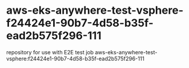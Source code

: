 # aws-eks-anywhere-test-vsphere-f24424e1-90b7-4d58-b35f-ead2b575f296-111
repository for use with E2E test job aws-eks-anywhere-test-vsphere:f24424e1-90b7-4d58-b35f-ead2b575f296-111
